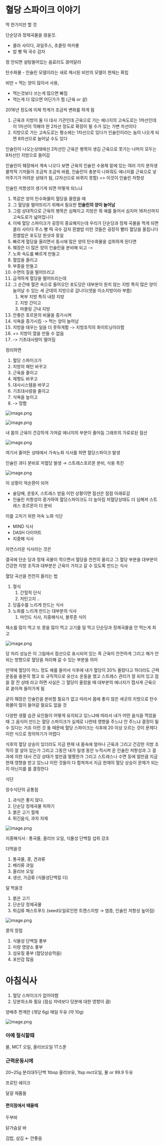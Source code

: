 # 혈당 스파이크 이야기

딱 한가지만 할 것

단순당과 정제곡물을 끊을것.

- 콜라 사이다, 과일주스, 초콜릿 마카롱
- 밥 빵 떡 국수 감자

정 안되면 설탕들어있는 음료라도 끊어달라

탄수화물 - 인슐린 모델이라는
새로 제시된 비만의 모델이 현재는 확립

비만 = 먹는 양이 많아서 사용,

- 먹는것보다 쓰는게 많으면 빠짐
- 먹는게 더 많으면 어딘가가 찜 (근육 or 살)

2016년 정도에 이제 학계가 조금씩 변화를 하게 됨

1. 근육과 지방이 둘 다 대사 기관인데 근육으로 가는 에너지의 고속도로는 1차선인데 이 1차선이 끽해야 한 2차선 정도로 확장이 될 수가 있는 가변 차선이다
2. 지방으로 가는 고속도로는 평소에는 1차선으로 있다가 인슐린이라는 놈이 나오게 되면 8차선으로 늘어날 수도 있다

인슐린이 나오는상태에선 2차선인 근육은 병목이 생김 근육으로 못가는 나머지 모두는 8차선인 지방으로 들어감

인슐린이 췌장에서 계속 나오다 보면 근육의 인슐린 수용체 밑에 있는 여러 가지 분자생물학적 기저들이 조금씩 조금씩 바뀜, 인슐린이 충분히 나와줘도 에너지를 근육으로 넣어주기가 어려운 상태가 됨, (2차선으로 바뀌지 못함)
=> 이것이 인슐린 저항성

인슐린 저항성이 생기게 되면 어떻게 되느냐

1. 똑같은 양의 탄수화물이 혈당을 올렸을 때
2. 그 혈당을 떨어뜨리기 위해서 필요한 **인슐린의 양이 늘어남**
3. 그럼 상대적으로 근육의 병목은 심해지고 지방은 뭐 예를 들어서 심지어 16차선까지 고속도로가 넓어집니다
4. 이때 혈당 스파이크가 굉장히 중요해지는데 우리가 단순당과 정제 곡물을 먹게 되면 콜라 사이다 주스 빵 떡 국수 감자 흰쌀밥 이런 것들은 굉장히 빨리 혈당을 올립니다 흰쌀밥은 포도당 원샷과 동일
5. 빠르게 혈당을 올리면서 동시에 많은 양의 탄수화물을 섭취하게 된다면
6. 췌장은 더 많은 양의 인슐린을 분비해 되고 ->
7. 노화 속도를 빠르게 만들고
8. 혈압을 올리고
9. 부종을 만들고
10. 수면의 질을 떨어뜨리고
11. 급격하게 혈당을 떨어뜨리는데 
12. 그 순간에 혈관 속으로 들어오던 포도당은 대부분이 원치 않는 지방 특히 많은 양이
늘어날 수 있는 세 군데의 지방으로 갑니다(셋을 이소지방이라 부름)
    1. 복부 지방 특히 내장 지방
    2. 지방 간이고
    3. 마블링 근내 지방
13. 안좋은 호르몬의 비율을 증가시켜
14. 식욕을 증가시킴 -> 먹는 양이 늘어남
15. 지방을 태우는 일을 더 못하게함 -> 지방조직의 화이트닝이라함
16. => 지방이 열을 만들 수 없음
17. -> 기초대사량이 떨어짐

정리하면

1. 혈당 스파이크가
2. 지방의 패턴 바꾸고
3. 근육을 줄이고
4. 체형도 바꾸고
5. 대사시스템을 바꾸고
6. 기초대사량을 줄이고
7. 식욕을 높이고
8. -> 망함

![image.png](images/bloodsugar/image.png)

![image.png](images/bloodsugar/image%201.png)

내 몸의 근육이 건강하게 가져갈 에너지의 부분이 줄어듬 그래프의 가로로된 점선

![image.png](images/bloodsugar/image%202.png)

여기서 줄어든 상태에서 가속노화 식사를 하면 혈당스파이크 발생

인슐린 과다 분비로 저혈당 발생 → 스트레스호르몬 분비, 식용 촉진

![image.png](images/bloodsugar/image%203.png)

이 상황이 악순환이 되어

- 술담배, 운동X, 스트레스 받음 이런 상황이면 점선은 점점 아래로감
- 인슐린 저항성이 증가하여 혈당스파이크도 더 높아짐 저혈당상태도 더 심해져 스트레스 호르몬이 더 분비

이를 고치기 위한 저속 노화 식단

- MIND 식사
- DASH 다이어트
- 지중해 식사

자연스러운 식사라는 것은 

결국에 단순 당과 정재 곡물이 적으면서 혈당을 천천히 올리고
그 혈당 부분을 대부분이 건강한 지방 조직과 대부분은 근육이 가지고 갈 수 있도록 만드는 식사

혈당 곡선을 천천히 올리는 법

1. 절식
    1. 간헐적 단식
    2. 저탄고지 .. 
2. 당흡수를 느리게 만드는 식사
3. 노화를 느리게 만드는 대부분의 식사
    1. 마인드 식사, 지중해식사, 블루존 식이

채소를 많이 먹고 또 콩을 많이 먹고 고기를 덜 먹고 단순당과 정제곡물을 안 먹는게 최고 

![image.png](images/bloodsugar/image%204.png)

당 처리 성능은 이 그림에서 점선으로 표시되어 있는 즉 근육이 안전하게 그리고 해가 안 되는 방향으로 혈당을 처리해 갈 수 있는 부분을 의미

만약에 혈당이 어느 정도 예를 들어서 식후에 내가 혈당이 20% 올랐다고 하더라도 근력 운동을 충분히 했고 또 규칙적으로 유산소 운동을 했고 스트레스 관리가 잘 되어 있고 잠을 잘 잔 상태 라고 하면 사실은 그 혈당이 올랐을 때 대부분의 에너지가 잽사게 근육으로 쏟아져 들어가게 됨

굳이 췌장은 인슐린을 분비할 필요가 없고 따라서 몸에 좋지 않은 세곳의 지방으로 탄수화물이 많이  들어갈 필요도 없을 것

다양한 생활 습관 요인들이 어떻게 유지되고 있느냐에 따라서 내가 어떤 음식을 먹었을 때 그 음식이 
만드는 혈당 스파이크가 실제로 나한테 영향을 주느냐 안 주느냐 결정이 될 수 있다는 거죠 이런 것 들 때문에 혈당 스파이크는 식후에 20 이상 오르는 것이 문제다 이런 식으로 정의하기가 어렵다

식후의 혈당 상승이 있더라도 지금 현재 내 몸속에 얼마나 근육과 그리고 건강한 지방 조직이 잘 살아 있는가 그리고 그동안 내가 일생 동안 누적시켜 온 인슐린 저항성과 그 결과에 의한 대사 건강
상태가 얼만큼 멀쩡한가 그리고 스트레스나 수면 등에 얼만큼 지금 현재 영향을 받고 있느냐 이런 것들이 다 합쳐져서 지금 현재의 혈당 상승이 문제가 되는지 아닌지를 를 결정한다

식단

장수식단의 공통점

1. 과식은 좋지 않다.
2. 단순당 정제곡물 피하기
3. 붉은 고기 절제
4. 튀긴음식, 과자 자제

![image.png](images/bloodsugar/image%205.png)

지중해식사 : 통곡물, 올리브 오일, 식물성 단백질 섭취 강조

더먹을것

1. 통곡물, 콩, 견과류
2. 베리류 과일
3. 올리브 오일
4. 생선, 가금류 (식물성단백질 더)

덜 먹을것

1. 붉은 고기
2. 단순당 정제곡물
3. 튀김류 패스트푸드 (seed오일로인한 트랜스지방 → 염증, 인슐린 저항성 높아짐)

![image.png](images/bloodsugar/image%206.png)

콩의 장점

1. 식물성 단백질 풍부
2. 미량 영양소 풍부
3. 섬유질 풍부 (혈당상승막음)
4. 포만감 많음 

# 아침식사

1. 혈당 스파이크가 없어야함
2. 당분최소화 필요 (점심 저녁보다 당분에 대한 영향이 큼)


양배추 찐계란 (개당 6g)
매일 두유 (약 10g)

![image.png](images/bloodsugar/image%207.png)

### 아예 절식할때

물, MCT 오일, 올리브오일 1T스푼


### 근력운동시에

20~25g 분리대두단백 1tbsp 올리브유, 1tsp mct오일, 물 or 99.9 두유

프로틴 쉐이크

달걀 제품들

#### 편의점에서 때울때

두부바

닭가슴살 바

김밥, 삼김 ← 안좋음